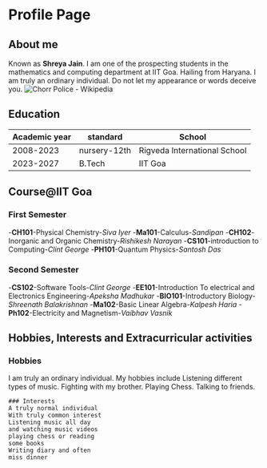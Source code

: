 # Profile Page
## About me
Known as **Shreya Jain**. I am one of the prospecting students in the mathematics and computing department at IIT Goa. Hailing from Haryana. I am truly an ordinary individual. Do not let my appearance or words deceive you.
![Chorr Police - Wikipedia](https://upload.wikimedia.org/wikipedia/en/6/6e/Chorr_Police_poster.jpg)
## Education
|Academic year | standard | School|
|---|---|---|
|2008-2023|nursery-12th|Rigveda International School|
|2023-2027|B.Tech|IIT Goa|

## Course@IIT Goa
### First Semester
-**CH101**-Physical Chemistry-*Siva Iyer*
-**Ma101**-Calculus-*Sandipan*
-**CH102**-Inorganic and Organic Chemistry-*Rishikesh Narayan*
-**CS101**-introduction to Computing-*Clint George*
-**PH101**-Quantum Physics-*Santosh Das*
### Second Semester
-**CS102**-Software Tools-*Clint George*
-**EE101**-Introduction To electrical and Electronics Engineering-*Apeksha Madhukar*
-**BIO101**-Introductory Biology-*Shreenath Balakrishnan*
-**Ma102**-Basic Linear Algebra-*Kalpesh Haria*
-**Ph102**-Electricity and Magnetism-*Vaibhav Vasnik*
## Hobbies, Interests and Extracurricular activities
### Hobbies
I am truly an ordinary individual. My hobbies include
Listening different types of music.
Fighting with my brother.
Playing Chess.
Talking to friends.
~~~
### Interests 
A truly normal individual
With truly common interest 
Listening music all day
and watching music videos
playing chess or reading 
some books
Writing diary and often 
miss dinner
